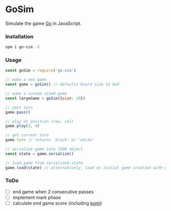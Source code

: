 # GoSim
Simulate the game [Go](https://en.wikipedia.org/wiki/Go_(game)) in JavaScript.

### Installation

```bash
npm i go-sim -S
```

### Usage

```javascript
const goSim = require('go-sim')

// make a new game
const game = goSim() // defaults board size to 9x9

// make a custom sized game
const largeGame = goSim({size: 19})

// pass turn
game.pass()

// play at position (row, col)
game.play(3, 4)

// get current turn
game.turn // returns 'black' or 'white'

// serialize game into JSON object
const state = game.serialize()

// load game from serialized state
game.load(state) // alternatively, load on initial game creation with goSim({load: state})
```

### ToDo

- [ ] end game when 2 consecutive passes
- [ ] implement mark phase
- [ ] calculate end game score (including [komi](https://en.wikipedia.org/wiki/Go_(game)#Komi))
